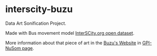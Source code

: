 # interscity-buzu

Data Art Sonification Project.

Made with Bus movement model [InterSCity.org open dataset](http://interscity.org/open_data/).

More information about that piece of art in the [Buzu's Website](https://gpi-nusom.gitbook.io/documentacao/atividades/producao/producoes-artisticas/buzu) in [GPI-NuSom page](https://gpi-nusom.gitbook.io/documentacao/). 
